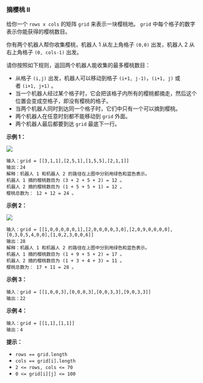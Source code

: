 ### 摘樱桃 II ###
给你一个 `rows x cols` 的矩阵 `grid` 来表示一块樱桃地。 `grid` 中每个格子的数字表示你能获得的樱桃数目。

你有两个机器人帮你收集樱桃，机器人 1 从左上角格子 `(0,0)` 出发，机器人 2 从右上角格子 `(0, cols-1)` 出发。

请你按照如下规则，返回两个机器人能收集的最多樱桃数目：

* 从格子 `(i,j)` 出发，机器人可以移动到格子 `(i+1, j-1)`，`(i+1, j)` 或者 `(i+1, j+1)` 。
* 当一个机器人经过某个格子时，它会把该格子内所有的樱桃都摘走，然后这个位置会变成空格子，即没有樱桃的格子。
* 当两个机器人同时到达同一个格子时，它们中只有一个可以摘到樱桃。
* 两个机器人在任意时刻都不能移动到 `grid` 外面。
* 两个机器人最后都要到达 `grid` 最底下一行。


**示例 1：**

**![](https://assets.leetcode-cn.com/aliyun-lc-upload/uploads/2020/05/30/sample_1_1802.png)**

```
输入：grid = [[3,1,1],[2,5,1],[1,5,5],[2,1,1]]
输出：24
解释：机器人 1 和机器人 2 的路径在上图中分别用绿色和蓝色表示。
机器人 1 摘的樱桃数目为 (3 + 2 + 5 + 2) = 12 。
机器人 2 摘的樱桃数目为 (1 + 5 + 5 + 1) = 12 。
樱桃总数为： 12 + 12 = 24 。
```

**示例 2：**

**![](https://assets.leetcode-cn.com/aliyun-lc-upload/uploads/2020/05/30/sample_2_1802.png)**

```
输入：grid = [[1,0,0,0,0,0,1],[2,0,0,0,0,3,0],[2,0,9,0,0,0,0],[0,3,0,5,4,0,0],[1,0,2,3,0,0,6]]
输出：28
解释：机器人 1 和机器人 2 的路径在上图中分别用绿色和蓝色表示。
机器人 1 摘的樱桃数目为 (1 + 9 + 5 + 2) = 17 。
机器人 2 摘的樱桃数目为 (1 + 3 + 4 + 3) = 11 。
樱桃总数为： 17 + 11 = 28 。
```

**示例 3：**

```
输入：grid = [[1,0,0,3],[0,0,0,3],[0,0,3,3],[9,0,3,3]]
输出：22
```

**示例 4：**

```
输入：grid = [[1,1],[1,1]]
输出：4
```



**提示：**

* `rows == grid.length`
* `cols == grid[i].length`
* `2 <= rows, cols <= 70`
* `0 <= grid[i][j] <= 100 `

